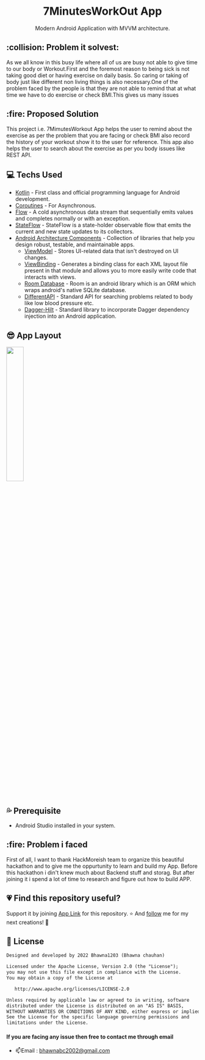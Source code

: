 <h1 align="center">7MinutesWorkOut App</h1>

<p align="center">  
 Modern Android Application with MVVM architecture.
<br>
  
<h2> :collision: Problem it solvest: </h2>
<p>As we all know in this busy life where all of us are busy not able to give time to our body or Workout.First and the foremost reason to being sick is not taking good diet or having exercise on daily basis. So caring or taking of body just like different non living things is also necessary.One of the problem faced by the people is that they are not able to remind that at what time we have to do exercise or check BMI.This gives us many issues </p>

<h2> :fire: Proposed Solution</h2>
<p>  This project i.e. 7MimutesWorkout App helps the user to remind about the exercise as per the problem that you are facing or check BMI also record the history of your workout show it to the user for reference. This app also helps the user to search about the exercise as per you body issues like REST API.
 </p>
 
 ## 💻 Techs Used 
- [Kotlin](https://kotlinlang.org/) - First class and official programming language for Android development.
- [Coroutines](https://kotlinlang.org/docs/coroutines-overview.html) - For Asynchronous.
- [Flow](https://kotlin.github.io/kotlinx.coroutines/kotlinx-coroutines-core/kotlinx.coroutines.flow/-flow/) - A cold asynchronous data stream that sequentially emits values and completes normally or with an exception.
- [StateFlow](https://developer.android.com/kotlin/flow/stateflow-and-sharedflow) - StateFlow is a state-holder observable flow that emits the current and new state updates to its collectors.
- [Android Architecture Components](https://developer.android.com/topic/architecture) - Collection of libraries that help you design robust, testable, and maintainable apps.
  - [ViewModel](https://developer.android.com/topic/libraries/architecture/viewmodel) - Stores UI-related data that isn't destroyed on UI changes.
  - [ViewBinding](https://developer.android.com/topic/libraries/view-binding) - Generates a binding class for each XML layout file present in that module and allows you to more easily write code that interacts with views.
  - [Room Database](https://developer.android.com/training/data-storage/room) - Room is an android library which is an ORM which wraps android's native SQLite database.
  - [DifferentAPI](https://dagger.dev/hilt/) - Standard API for searching problems related to body like low blood pressure etc.
  - [Dagger-Hilt](https://dagger.dev/hilt/) - Standard library to incorporate Dagger dependency injection into an Android application.


## :sunglasses: App Layout 
<img src="https://github.com/Bhawna1203/7MinutesWorkoutApp/blob/main/untitled.gif" align="middle" width="30%"/>

## :sweat_drops: Prerequisite
* Android Studio installed in your system.

<h2> :fire: Problem i faced</h2>
<p>  First of all, I want to thank HackMoreish team to organize this beautiful hackathon and to give me the oppurtunity to learn and build my App. Before this hackathon i din't knew much about Backend stuff and storag. But after joining it i spend a lot of time to research and figure out how to build APP.


 </p>


## :heartpulse: Find this repository useful?
Support it by joining [App Link](https://github.com/Bhawna1203/7MinutesWorkoutApp) for this repository. ⭐
And [follow](https://github.com/Bhawna1203) me for my next creations! 🤩

## :dizzy: License
```xml
Designed and developed by 2022 Bhawna1203 (Bhawna chauhan)

Licensed under the Apache License, Version 2.0 (the "License");
you may not use this file except in compliance with the License.
You may obtain a copy of the License at

   http://www.apache.org/licenses/LICENSE-2.0

Unless required by applicable law or agreed to in writing, software
distributed under the License is distributed on an "AS IS" BASIS,
WITHOUT WARRANTIES OR CONDITIONS OF ANY KIND, either express or implied.
See the License for the specific language governing permissions and
limitations under the License.
```

<h4 align= "centre">If you are facing any issue then free to contact me through email</h2>

- 📫Email : bhawnabc2002@gmail.com


  
  
  
